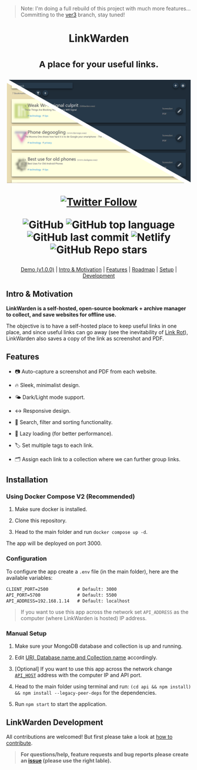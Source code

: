 > Note: I'm doing a full rebuild of this project with much more features... Committing to the [ver3](https://github.com/Daniel31x13/link-warden/tree/ver-3) branch, stay tuned!

<div align="center">
<h1>
LinkWarden

<sub>A place for your useful links.</sub>

<img src="assets/LinkWarden.png" alt="LinkWarden.png" width="500px"/>

<a href="https://twitter.com/Daniel31X13" target="_blank" rel="noopener noreferrer"><img alt="Twitter Follow" src="https://img.shields.io/twitter/follow/Daniel31X13?label=twitter&amp;style=social"></a>

![GitHub](https://img.shields.io/github/license/daniel31x13/link-warden?style=flat-square) ![GitHub top language](https://img.shields.io/github/languages/top/daniel31x13/link-warden?style=flat-square) ![GitHub last commit](https://img.shields.io/github/last-commit/daniel31x13/link-warden?style=flat-square) ![Netlify](https://img.shields.io/netlify/31890116-669c-4b1c-844e-fa427503d8bf?style=flat-square) ![GitHub Repo stars](https://img.shields.io/github/stars/daniel31x13/link-warden?style=flat-square)

</h1>

[Demo (v1.0.0)](https://linkwarden.netlify.app/) | [Intro & Motivation](https://github.com/Daniel31x13/link-warden#intro--motivation) | [Features](https://github.com/Daniel31x13/link-warden#features) | [Roadmap](https://github.com/Daniel31x13/link-warden/wiki#project-roadmap) | [Setup](https://github.com/Daniel31x13/link-warden#setup) | [Development](https://github.com/Daniel31x13/link-warden#linkwarden-development)

</div>

## Intro & Motivation

**LinkWarden is a self-hosted, open-source bookmark + archive manager to collect, and save websites for offline use.**

The objective is to have a self-hosted place to keep useful links in one place, and since useful links can go away (see the inevitability of [Link Rot](https://www.howtogeek.com/786227/what-is-link-rot-and-how-does-it-threaten-the-web/)), LinkWarden also saves a copy of the link as screenshot and PDF.

## Features

* 📷 Auto-capture a screenshot and PDF from each website.

* 🔥 Sleek, minimalist design.

* 🌤 Dark/Light mode support.

* ↔️ Responsive design.

* 🔎 Search, filter and sorting functionality.

* 🚀 Lazy loading (for better performance).

* 🏷 Set multiple tags to each link.

* 🗂 Assign each link to a collection where we can further group links.

## Installation

### Using Docker Compose V2 (Recommended)

1. Make sure docker is installed.

2. Clone this repository.

3. Head to the main folder and run `docker compose up -d`.

The app will be deployed on port 3000.

### Configuration
To configure the app create a `.env` file (in the main folder), here are the available variables:
```
CLIENT_PORT=2500           # Default: 3000
API_PORT=5700              # Default: 5500
API_ADDRESS=192.168.1.14   # Default: localhost
```

> If you want to use this app across the network set `API_ADDRESS` as the computer (where LinkWarden is hosted) IP address.

### Manual Setup

1. Make sure your MongoDB database and collection is up and running.

2. Edit [URI, Database name and Collection name](api/config.js) accordingly.

3. [Optional] If you want to use this app across the network change [`API_HOST`](src/config.js) address with the computer IP and API port.

4. Head to the main folder using terminal and run: `(cd api && npm install) && npm install --legacy-peer-deps` for the dependencies.

5. Run `npm start` to start the application.

## LinkWarden Development

All contributions are welcomed! But first please take a look at [how to contribute](.github/CONTRIBUTING.md).

> **For questions/help, feature requests and bug reports please create an [issue](https://github.com/Daniel31x13/link-warden/issues) (please use the right lable).**
